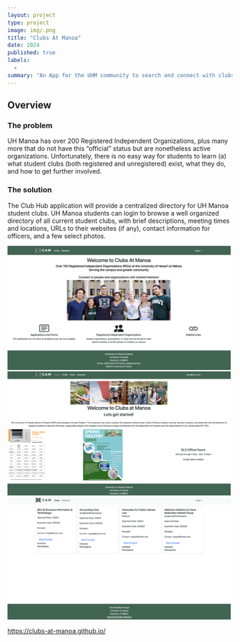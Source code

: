 ```yaml
---
layout: project
type: project
image: img/.png
title: "Clubs At Manoa"
date: 2024
published: true
labels: 
  -
summary: "An App for the UHM community to search and connect with clubs"
---
```


## Overview

### The problem 

UH Manoa has over 200 Registered Independent Organizations, plus many more that do not have this “official” status but are nonetheless active organizations. Unfortunately, there is no easy way for students to learn (a) what student clubs (both registered and unregistered) exist, what they do, and how to get further involved.

### The solution 
The Club Hub application will provide a centralized directory for UH Manoa student clubs. UH Manoa students can login to browse a well organized directory of all current student clubs, with brief descriptions, meeting times and locations, URLs to their websites (if any), contact information for officers, and a few select photos.


<div class="text-center p-4">
  <img width="500px" 
       src="../img/Landing58.png" 
       class="img-thumbnail" >
  <img width="500px" 
       src="../img/homepage.png" 
       class="img-thumbnail" >
  <img width="500px" 
       src="../img/clubs.png" 
       class="img-thumbnail" >
</div>

https://clubs-at-manoa.github.io/
